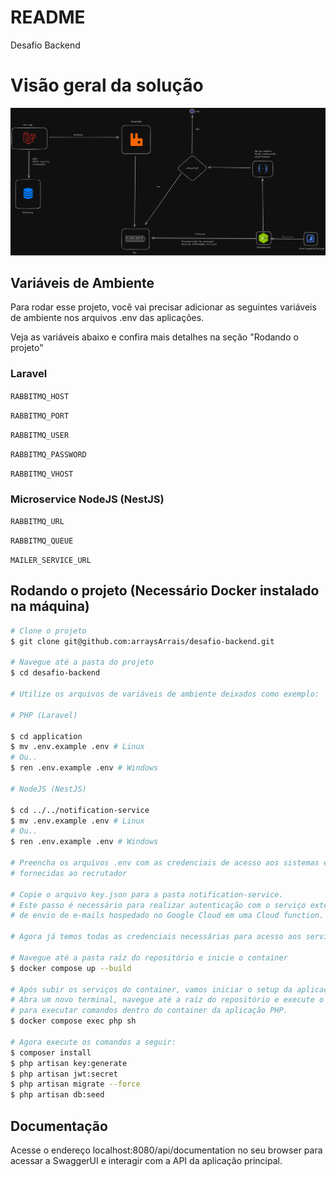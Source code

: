 # README #

Desafio Backend

# Visão geral da solução
![imagem](arquitetura.png)


## Variáveis de Ambiente
Para rodar esse projeto, você vai precisar adicionar as seguintes variáveis de ambiente nos arquivos .env das aplicações.

Veja as variáveis abaixo e confira mais detalhes na seção "Rodando o projeto"

### Laravel
`RABBITMQ_HOST`

`RABBITMQ_PORT`

`RABBITMQ_USER`

`RABBITMQ_PASSWORD`

`RABBITMQ_VHOST`

### Microservice NodeJS (NestJS)
`RABBITMQ_URL`

`RABBITMQ_QUEUE`

`MAILER_SERVICE_URL`  


## Rodando o projeto (Necessário Docker instalado na máquina)

```bash
# Clone o projeto
$ git clone git@github.com:arraysArrais/desafio-backend.git

# Navegue até a pasta do projeto
$ cd desafio-backend

# Utilize os arquivos de variáveis de ambiente deixados como exemplo:

# PHP (Laravel)

$ cd application
$ mv .env.example .env # Linux
# Ou..
$ ren .env.example .env # Windows

# NodeJS (NestJS)

$ cd ../../notification-service
$ mv .env.example .env # Linux
# Ou..
$ ren .env.example .env # Windows

# Preencha os arquivos .env com as credenciais de acesso aos sistemas externos 
# fornecidas ao recrutador

# Copie o arquivo key.json para a pasta notification-service. 
# Este passo é necessário para realizar autenticação com o serviço externo 
# de envio de e-mails hospedado no Google Cloud em uma Cloud function.

# Agora já temos todas as credenciais necessárias para acesso aos serviços externos

# Navegue até a pasta raíz do repositório e inicie o container
$ docker compose up --build

# Após subir os serviços do container, vamos iniciar o setup da aplicação PHP.
# Abra um novo terminal, navegue até a raíz do repositório e execute o comando abaixo, 
# para executar comandos dentro do container da aplicação PHP.
$ docker compose exec php sh

# Agora execute os comandos a seguir:
$ composer install
$ php artisan key:generate
$ php artisan jwt:secret
$ php artisan migrate --force
$ php artisan db:seed
```

## Documentação
Acesse o endereço localhost:8080/api/documentation no seu browser para acessar a SwaggerUI e interagir com a API da aplicação principal.


